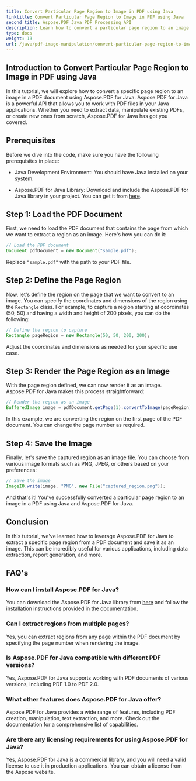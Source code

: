 ```yaml
---
title: Convert Particular Page Region to Image in PDF using Java
linktitle: Convert Particular Page Region to Image in PDF using Java
second_title: Aspose.PDF Java PDF Processing API
description: Learn how to convert a particular page region to an image in PDF using Java with step-by-step guidance. Explore Aspose.PDF for Java's powerful capabilities for PDF manipulation.
type: docs
weight: 13
url: /java/pdf-image-manipulation/convert-particular-page-region-to-image-in-pdf-using-java/
---
```


## Introduction to Convert Particular Page Region to Image in PDF using Java

In this tutorial, we will explore how to convert a specific page region to an image in a PDF document using Aspose.PDF for Java. Aspose.PDF for Java is a powerful API that allows you to work with PDF files in your Java applications. Whether you need to extract data, manipulate existing PDFs, or create new ones from scratch, Aspose.PDF for Java has got you covered.

## Prerequisites

Before we dive into the code, make sure you have the following prerequisites in place:

- Java Development Environment: You should have Java installed on your system.

- Aspose.PDF for Java Library: Download and include the Aspose.PDF for Java library in your project. You can get it from [here](https://releases.aspose.com/pdf/java/).

## Step 1: Load the PDF Document

First, we need to load the PDF document that contains the page from which we want to extract a region as an image. Here's how you can do it:

```java
// Load the PDF document
Document pdfDocument = new Document("sample.pdf");
```

Replace `"sample.pdf"` with the path to your PDF file.

## Step 2: Define the Page Region

Now, let's define the region on the page that we want to convert to an image. You can specify the coordinates and dimensions of the region using the `Rectangle` class. For example, to capture a region starting at coordinates (50, 50) and having a width and height of 200 pixels, you can do the following:

```java
// Define the region to capture
Rectangle pageRegion = new Rectangle(50, 50, 200, 200);
```

Adjust the coordinates and dimensions as needed for your specific use case.

## Step 3: Render the Page Region as an Image

With the page region defined, we can now render it as an image. Aspose.PDF for Java makes this process straightforward:

```java
// Render the region as an image
BufferedImage image = pdfDocument.getPage(1).convertToImage(pageRegion);
```

In this example, we are converting the region on the first page of the PDF document. You can change the page number as required.

## Step 4: Save the Image

Finally, let's save the captured region as an image file. You can choose from various image formats such as PNG, JPEG, or others based on your preferences:

```java
// Save the image
ImageIO.write(image, "PNG", new File("captured_region.png"));
```

And that's it! You've successfully converted a particular page region to an image in a PDF using Java and Aspose.PDF for Java.

## Conclusion

In this tutorial, we've learned how to leverage Aspose.PDF for Java to extract a specific page region from a PDF document and save it as an image. This can be incredibly useful for various applications, including data extraction, report generation, and more.

## FAQ's

### How can I install Aspose.PDF for Java?

You can download the Aspose.PDF for Java library from [here](https://releases.aspose.com/pdf/java/) and follow the installation instructions provided in the documentation.

### Can I extract regions from multiple pages?

Yes, you can extract regions from any page within the PDF document by specifying the page number when rendering the image.

### Is Aspose.PDF for Java compatible with different PDF versions?

Yes, Aspose.PDF for Java supports working with PDF documents of various versions, including PDF 1.0 to PDF 2.0.

### What other features does Aspose.PDF for Java offer?

Aspose.PDF for Java provides a wide range of features, including PDF creation, manipulation, text extraction, and more. Check out the documentation for a comprehensive list of capabilities.

### Are there any licensing requirements for using Aspose.PDF for Java?

Yes, Aspose.PDF for Java is a commercial library, and you will need a valid license to use it in production applications. You can obtain a license from the Aspose website.
